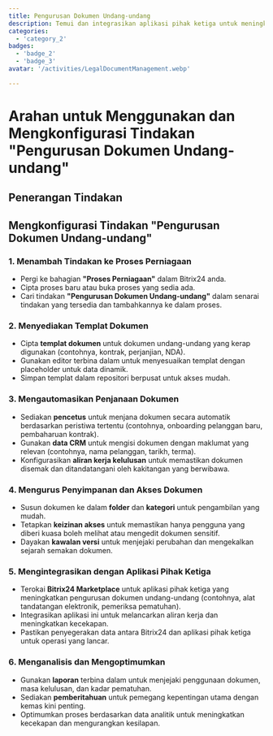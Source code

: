 ```yaml
---
title: Pengurusan Dokumen Undang-undang
description: Temui dan integrasikan aplikasi pihak ketiga untuk meningkatkan perniagaan anda.
categories: 
  - 'category_2'
badges: 
  - 'badge_2'
  - 'badge_3'
avatar: '/activities/LegalDocumentManagement.webp'

---
```

# Arahan untuk Menggunakan dan Mengkonfigurasi Tindakan "Pengurusan Dokumen Undang-undang"

## Penerangan Tindakan

## **Mengkonfigurasi Tindakan "Pengurusan Dokumen Undang-undang"**

### 1. Menambah Tindakan ke Proses Perniagaan
- Pergi ke bahagian **"Proses Perniagaan"** dalam Bitrix24 anda.
- Cipta proses baru atau buka proses yang sedia ada.
- Cari tindakan **"Pengurusan Dokumen Undang-undang"** dalam senarai tindakan yang tersedia dan tambahkannya ke dalam proses.

### 2. Menyediakan Templat Dokumen
- Cipta **templat dokumen** untuk dokumen undang-undang yang kerap digunakan (contohnya, kontrak, perjanjian, NDA).
- Gunakan editor terbina dalam untuk menyesuaikan templat dengan placeholder untuk data dinamik.
- Simpan templat dalam repositori berpusat untuk akses mudah.

### 3. Mengautomasikan Penjanaan Dokumen
- Sediakan **pencetus** untuk menjana dokumen secara automatik berdasarkan peristiwa tertentu (contohnya, onboarding pelanggan baru, pembaharuan kontrak).
- Gunakan **data CRM** untuk mengisi dokumen dengan maklumat yang relevan (contohnya, nama pelanggan, tarikh, terma).
- Konfigurasikan **aliran kerja kelulusan** untuk memastikan dokumen disemak dan ditandatangani oleh kakitangan yang berwibawa.

### 4. Mengurus Penyimpanan dan Akses Dokumen
- Susun dokumen ke dalam **folder** dan **kategori** untuk pengambilan yang mudah.
- Tetapkan **keizinan akses** untuk memastikan hanya pengguna yang diberi kuasa boleh melihat atau mengedit dokumen sensitif.
- Dayakan **kawalan versi** untuk menjejaki perubahan dan mengekalkan sejarah semakan dokumen.

### 5. Mengintegrasikan dengan Aplikasi Pihak Ketiga
- Terokai **Bitrix24 Marketplace** untuk aplikasi pihak ketiga yang meningkatkan pengurusan dokumen undang-undang (contohnya, alat tandatangan elektronik, pemeriksa pematuhan).
- Integrasikan aplikasi ini untuk melancarkan aliran kerja dan meningkatkan kecekapan.
- Pastikan penyegerakan data antara Bitrix24 dan aplikasi pihak ketiga untuk operasi yang lancar.

### 6. Menganalisis dan Mengoptimumkan
- Gunakan **laporan** terbina dalam untuk menjejaki penggunaan dokumen, masa kelulusan, dan kadar pematuhan.
- Sediakan **pemberitahuan** untuk pemegang kepentingan utama dengan kemas kini penting.
- Optimumkan proses berdasarkan data analitik untuk meningkatkan kecekapan dan mengurangkan kesilapan.
